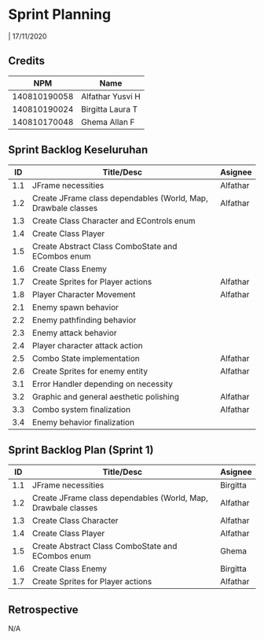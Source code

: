 # Sprint Planning 
| 17/11/2020

## Credits
| NPM           | Name        |
| ------------- |-------------|
| 140810190058  | Alfathar Yusvi H |
| 140810190024  | Birgitta Laura T |
| 140810170048  | Ghema Allan F    |

## Sprint Backlog Keseluruhan 
| ID  | Title/Desc | Asignee | 
| --- | ---------- | ------- | 
| 1.1 | JFrame necessities | Alfathar | 
| 1.2 | Create JFrame class dependables (World, Map, Drawbale classes | Alfathar |
| 1.3 | Create Class Character and EControls enum | |
| 1.4 | Create Class Player | |
| 1.5 | Create Abstract Class ComboState and ECombos enum | |
| 1.6 | Create Class Enemy | | 
| 1.7 | Create Sprites for Player actions |Alfathar |
| 1.8 | Player Character Movement |Alfathar |
| 2.1 | Enemy spawn behavior | |
| 2.2 | Enemy pathfinding behavior | |
| 2.3 | Enemy attack behavior | |
| 2.4 | Player character attack action | |
| 2.5 | Combo State implementation |Alfathar |
| 2.6 | Create Sprites for enemy entity |Alfathar |
| 3.1 | Error Handler depending on necessity | |
| 3.2 | Graphic and general aesthetic polishing |Alfathar |
| 3.3 | Combo system finalization |Alfathar |
| 3.4 | Enemy behavior finalization | |


## Sprint Backlog Plan (Sprint 1)
| ID  | Title/Desc | Asignee | 
| --- | ---------- | ------- | 
| 1.1 | JFrame necessities |Birgitta | 
| 1.2 | Create JFrame class dependables (World, Map, Drawbale classes | Alfathar |
| 1.3 | Create Class Character|Alfathar |
| 1.4 | Create Class Player |Alfathar |
| 1.5 | Create Abstract Class ComboState and ECombos enum | Ghema |
| 1.6 | Create Class Enemy | Birgitta | 
| 1.7 | Create Sprites for Player actions |Alfathar |

## Retrospective 

N/A
